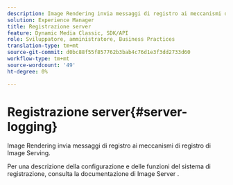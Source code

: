 ```yaml
---
description: Image Rendering invia messaggi di registro ai meccanismi di registro di Image Serving.
solution: Experience Manager
title: Registrazione server
feature: Dynamic Media Classic, SDK/API
role: Sviluppatore, amministratore, Business Practices
translation-type: tm+mt
source-git-commit: d0bc88f55f857762b3bab4c76d1e3f3dd2733d60
workflow-type: tm+mt
source-wordcount: '49'
ht-degree: 0%

---
```



# Registrazione server{#server-logging}

Image Rendering invia messaggi di registro ai meccanismi di registro di Image Serving.

Per una descrizione della configurazione e delle funzioni del sistema di registrazione, consulta la documentazione di Image Server .
